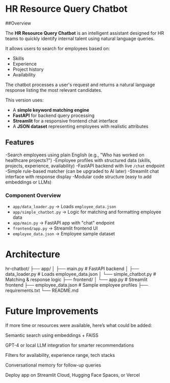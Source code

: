 # HR Resource Query Chatbot


##Overview

The **HR Resource Query Chatbot** is an intelligent assistant designed for HR teams to quickly identify internal talent using natural language queries.

It allows users to search for employees based on:
- Skills
- Experience
- Project history
- Availability

The chatbot processes a user's request and returns a natural language response listing the most relevant candidates.

This version uses:
- A **simple keyword matching engine**
- **FastAPI** for backend query processing
- **Streamlit** for a responsive frontend chat interface
- A **JSON dataset** representing employees with realistic attributes


## Features

-Search employees using plain English (e.g., "Who has worked on healthcare projects?")
-Employee profiles with structured data (skills, projects, experience, availability)
-FastAPI backend with live `/chat` endpoint
-Simple rule-based matcher (can be upgraded to AI later)
-Streamlit chat interface with response display
-Modular code structure (easy to add embeddings or LLMs)



### Component Overview

- `app/data_loader.py` → Loads `employee_data.json`
- `app/simple_chatbot.py` → Logic for matching and formatting employee data
- `app/main.py` → FastAPI app with "chat" endpoint
- `frontend/app.py` → Streamlit frontend UI
- `employee_data.json` → Employee sample dataset

# Architecture

hr-chatbot/
├── app/
│ ├── main.py # FastAPI backend
│ ├── data_loader.py # Loads employee_data.json
│ └── simple_chatbot.py # Matching & response logic
├── frontend/
│ └── app.py # Streamlit frontend
├── employee_data.json # Sample employee profiles
├── requirements.txt
└── README.md

# Future Improvements
If more time or resources were available, here’s what could be added:

Semantic search using embeddings + FAISS

GPT-4 or local LLM integration for smarter recommendations

Filters for availability, experience range, tech stacks

Conversational memory for follow-up queries

Deploy app on Streamlit Cloud, Hugging Face Spaces, or Vercel



